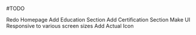 #TODO

Redo Homepage
Add Education Section
Add Certification Section
Make UI Responsive to various screen sizes
Add Actual Icon